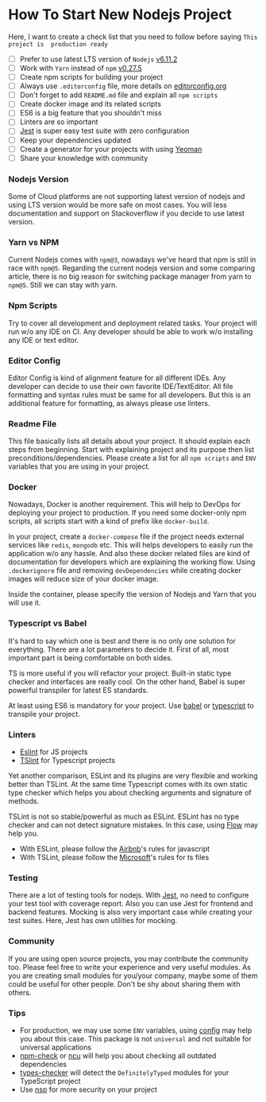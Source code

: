 # How To Start New Nodejs Project

Here, I want to create a check list that you need to follow before saying `This project is 
production ready`

- [ ] Prefer to use latest LTS version of `Nodejs` [v6.11.2][nodejs]
- [ ] Work with `Yarn` instead of `npm` [v0.27.5][yarn]
- [ ] Create npm scripts for building your project
- [ ] Always use `.editorconfig` file, more details on [editorconfig.org][editorconfig]
- [ ] Don't forget to add `README.md` file and explain all `npm scripts`
- [ ] Create docker image and its related scripts
- [ ] ES6 is a big feature that you shouldn't miss
- [ ] Linters are so important
- [ ] [Jest][jest] is super easy test suite with zero configuration
- [ ] Keep your dependencies updated 
- [ ] Create a generator for your projects with using [Yeoman][yeoman]
- [ ] Share your knowledge with community 
    
### Nodejs Version

Some of Cloud platforms are not supporting latest version of nodejs and using LTS version would 
be more safe on most cases. You will less documentation and support on Stackoverflow if you decide
to use latest version.

### Yarn vs NPM

Current Nodejs comes with `npm@3`, nowadays we've heard that npm is still in race with `npm@5`. 
Regarding the current nodejs version and some comparing article, there is no big reason for 
switching package manager from yarn to `npm@5`. Still we can stay with yarn.

### Npm Scripts

Try to cover all development and deployment related tasks. Your project will run w/o any IDE on CI.
Any developer should be able to work w/o installing any IDE or text editor.

### Editor Config

Editor Config is kind of alignment feature for all different IDEs. Any developer can decide to 
use their own favorite IDE/TextEditor. All file formatting and syntax rules must be same for all 
developers. But this is an additional feature for formatting, as always please use linters. 

### Readme File

This file basically lists all details about your project. It should explain each steps from 
beginning. Start with explaining project and its purpose then list preconditions/dependencies.
Please create a list for all `npm scripts` and `ENV` variables that you are using in your project.

### Docker

Nowadays, Docker is another requirement. This will help to DevOps for deploying your project to 
production. If you need some docker-only npm scripts, all scripts start with a kind of prefix 
like `docker-build`.

In your project, create a `docker-compose` file if the project needs external services like 
`redis`, `mongodb` etc. This will helps developers to easily run the application w/o any hassle. 
And also these docker related files are kind of documentation for developers which are explaining
the working flow. Using `.dockerignore` file and removing `devDependencies` while creating docker
images will reduce size of your docker image.

Inside the container, please specify the version of Nodejs and Yarn that you will use it.

### Typescript vs Babel

It's hard to say which one is best and there is no only one solution for everything. There are a 
lot parameters to decide it. First of all, most important part is being comfortable on both sides.

TS is more useful if you will refactor your project. Built-in static type checker and interfaces 
are really cool. On the other hand, Babel is super powerful transpiler for latest ES standards.

At least using ES6 is mandatory for your project. Use [babel][babel] or [typescript][typescript] 
to transpile your project.

### Linters

- [Eslint][eslint] for JS projects
- [TSlint][tslint] for Typescript projects

Yet another comparison, ESLint and its plugins are very flexible and working better than TSLint. 
At the same time Typescript comes with its own static type checker which helps you about checking 
arguments and signature of methods. 

TSLint is not so stable/powerful as much as ESLint. ESLint has no type checker and can not detect
signature mistakes. In this case, using [Flow][flow] may help you.

- With ESLint, please follow the [Airbnb][npm-eslint-config-airbnb]'s rules for javascript
- With TSLint, please follow the [Microsoft][npm-tslint-microsoft-contrib]'s rules for ts files

### Testing

There are a lot of testing tools for nodejs. With [Jest][jest], no need to configure your test 
tool with coverage report. Also you can use Jest for frontend and backend features. Mocking is 
also very important case while creating your test suites. Here, Jest has own utilities for mocking.

### Community

If you are using open source projects, you may contribute the community too. Please feel free to 
write your experience and very useful modules. As you are creating small modules for you/your 
company, maybe some of them could be useful for other people. Don't be shy about sharing them 
with others. 

### Tips

- For production, we may use some `ENV` variables, using [config][npm-config] may help you about
this case. This package is not `universal` and not suitable for universal applications
- [npm-check][npm-npm-check] or [ncu][npm-ncu] will help you about checking all outdated 
dependencies
- [types-checker][npm-types-checker] will detect the `DefinitelyTyped` modules for your TypeScript 
project
- Use [nsp][npm-nsp] for more security on your project


[nodejs]: https://nodejs.org/en/
[yarn]: https://yarnpkg.com/en/
[editorconfig]: http://editorconfig.org/
[eslint]: https://eslint.org/
[tslint]: https://palantir.github.io/tslint/
[babel]: https://babeljs.io/
[typescript]: https://www.typescriptlang.org/
[jest]: https://facebook.github.io/jest/
[flow]: https://flow.org/
[yeoman]: http://yeoman.io/
[npm-config]: https://www.npmjs.com/package/config
[npm-eslint-config-airbnb]: https://www.npmjs.com/package/eslint-config-airbnb
[npm-tslint-microsoft-contrib]: https://www.npmjs.com/package/tslint-microsoft-contrib
[npm-npm-check]: https://www.npmjs.com/package/npm-check
[npm-ncu]: https://www.npmjs.com/package/npm-check-updates
[npm-types-checker]: https://www.npmjs.com/package/types-checker
[npm-nsp]: https://www.npmjs.com/package/nsp
